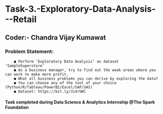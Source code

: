 # Task-3.-Exploratory-Data-Analysis---Retail
## Coder:- Chandra Vijay Kumawat
### Problem Statement:
        ● Perform ‘Exploratory Data Analysis’ on dataset ‘SampleSuperstore’
        ● As a business manager, try to find out the weak areas where you can work to make more profit.
        ● What all business problems you can derive by exploring the data?
        ● You can choose any of the tool of your choice (Python/R/Tableau/PowerBI/Excel/SAP/SAS)
        ● Dataset: https://bit.ly/3i4rbWl
#### Task completed during Data Science & Analytics Internship @The Spark Foundation
